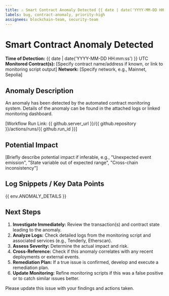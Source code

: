 ```yaml
---
title: ⚠️ Smart Contract Anomaly Detected {{ date | date('YYYY-MM-DD HH:mm') }}
labels: bug, contract-anomaly, priority-high
assignees: blockchain-team, security-team
---
```


# Smart Contract Anomaly Detected

**Time of Detection:** {{ date | date('YYYY-MM-DD HH:mm:ss') }} UTC
**Monitored Contract(s):** [Specify contract name/address if known, or link to monitoring script output]
**Network:** [Specify network, e.g., Mainnet, Sepolia]

## Anomaly Description

An anomaly has been detected by the automated contract monitoring system.
Details of the anomaly can be found in the attached logs or linked monitoring dashboard.

[Workflow Run Link: {{ github.server_url }}/{{ github.repository }}/actions/runs/{{ github.run_id }}]

## Potential Impact

[Briefly describe potential impact if inferable, e.g., "Unexpected event emission", "State variable out of expected range", "Cross-chain inconsistency"]

## Log Snippets / Key Data Points

{{ env.ANOMALY_DETAILS }}


## Next Steps

1.  **Investigate Immediately:** Review the transaction(s) and contract state leading to the anomaly.
2.  **Analyze Logs:** Check detailed logs from the monitoring script and associated services (e.g., Tenderly, Etherscan).
3.  **Assess Severity:** Determine the actual impact and risk.
4.  **Cross-Reference:** Check if this anomaly correlates with any recent deployments or external events.
5.  **Remediation Plan:** If a true issue is confirmed, develop and execute a remediation plan.
6.  **Update Monitoring:** Refine monitoring scripts if this was a false positive or to catch similar issues better.

Please update this issue with your findings and actions taken.
